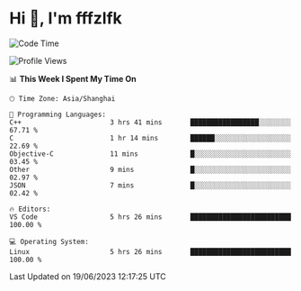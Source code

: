 # Hi 👋, I'm fffzlfk

<!--START_SECTION:waka-->
![Code Time](http://img.shields.io/badge/Code%20Time-233%20hrs%207%20mins-blue)

![Profile Views](http://img.shields.io/badge/Profile%20Views-0-blue)

📊 **This Week I Spent My Time On** 

```text
🕑︎ Time Zone: Asia/Shanghai

💬 Programming Languages: 
C++                      3 hrs 41 mins       █████████████████░░░░░░░░   67.71 % 
C                        1 hr 14 mins        ██████░░░░░░░░░░░░░░░░░░░   22.69 % 
Objective-C              11 mins             █░░░░░░░░░░░░░░░░░░░░░░░░   03.45 % 
Other                    9 mins              █░░░░░░░░░░░░░░░░░░░░░░░░   02.97 % 
JSON                     7 mins              █░░░░░░░░░░░░░░░░░░░░░░░░   02.42 % 

🔥 Editors: 
VS Code                  5 hrs 26 mins       █████████████████████████   100.00 % 

💻 Operating System: 
Linux                    5 hrs 26 mins       █████████████████████████   100.00 % 
```


 Last Updated on 19/06/2023 12:17:25 UTC
<!--END_SECTION:waka-->
